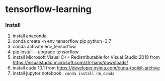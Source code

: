 # tensorflow-learning
### Install
1. install anaconda
2. conda create -n env_tensorflow pip python=3.7
3. conda activate env_tensorflow
4. pip install --upgrade tensorflow
5. install Microsoft Visual C++ Redistributable for Visual Studio 2019 from https://visualstudio.microsoft.com/zh-hans/downloads/
6. install cuda 10.1 from https://developer.nvidia.com/cuda-toolkit-archive
7. install jupyter notebook ``` conda install nb_conda```
